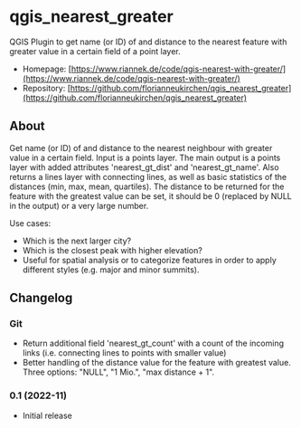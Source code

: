 # qgis_nearest_greater
QGIS Plugin to get name (or ID) of and distance to the nearest feature with greater value in a certain field of a point layer.

- Homepage: [https://www.riannek.de/code/qgis-nearest-with-greater/](https://www.riannek.de/code/qgis-nearest-with-greater/)
- Repository: [https://github.com/florianneukirchen/qgis_nearest_greater](https://github.com/florianneukirchen/qgis_nearest_greater)


## About
Get name (or ID) of and distance to the nearest neighbour with greater value in a certain field. Input is a points layer. 
The main output is a points layer with added attributes 'nearest_gt_dist' and 'nearest_gt_name'.
Also returns a lines layer with connecting lines, as well as basic statistics of the distances (min, max, mean, quartiles). 
The distance to be returned for the feature with the greatest value can be set, 
it should be 0 (replaced by NULL in the output) or a very large number.

Use cases: 
- Which is the next larger city? 
- Which is the closest peak with higher elevation? 
- Useful for spatial analysis or to categorize features in order to apply different styles (e.g. major and minor summits). 

## Changelog
### Git
- Return additional field 'nearest_gt_count' with a count of the incoming links (i.e. connecting lines to points with smaller value)
- Better handling of the distance value for the feature with greatest value. Three options: "NULL", "1 Mio.", "max distance + 1".

### 0.1 (2022-11)
- Initial release


